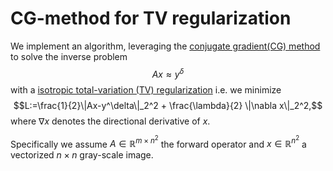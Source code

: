 # CG-method for TV regularization
We implement an algorithm, leveraging the [conjugate gradient(CG) method](https://en.wikipedia.org/wiki/Conjugate_gradient_method#The_resulting_algorithm) to solve the inverse problem
$$Ax\approx y^\delta$$
with a [isotropic total-variation (TV) regularization](https://en.wikipedia.org/wiki/Total_variation_denoising#2D_signal_images) i.e. we minimize
$$L:=\frac{1}{2}\|Ax-y^\delta\|_2^2 +  \frac{\lambda}{2} \|\nabla x\|_2^2,$$
where $\nabla x$ denotes the directional derivative of $x$.

Specifically we assume $A\in\mathbb{R}^{m\times n^2}$ the forward operator and $x\in\mathbb{R}^{n^2}$ a vectorized $n\times n$ gray-scale image.

